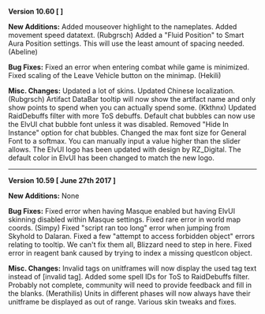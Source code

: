**Version 10.60 [  ]**

**New Additions:**
Added mouseover highlight to the nameplates.
Added movement speed datatext. (Rubgrsch)
Added a "Fluid Position" to Smart Aura Position settings. This will use the least amount of spacing needed. (Abeline)

**Bug Fixes:**
Fixed an error when entering combat while game is minimized.
Fixed scaling of the Leave Vehicle button on the minimap. (Hekili)

**Misc. Changes:**
Updated a lot of skins.
Updated Chinese localization. (Rubgrsch)
Artifact DataBar tooltip will now show the artifact name and only show points to spend when you can actually spend some. (Kkthnx)
Updated RaidDebuffs filter with more ToS debuffs.
Default chat bubbles can now use the ElvUI chat bubble font unless it was disabled.
Removed "Hide In Instance" option for chat bubbles.
Changed the max font size for General Font to a softmax. You can manually input a value higher than the slider allows.
The ElvUI logo has been updated with design by RZ_Digital.
The default color in ElvUI has been changed to match the new logo.

___
**Version 10.59 [ June 27th 2017 ]**

**New Additions:**
None

**Bug Fixes:**
Fixed error when having Masque enabled but having ElvUI skinning disabled within Masque settings.
Fixed rare error in world map coords. (Simpy)
Fixed "script ran too long" error when jumping from Skyhold to Dalaran.
Fixed a few "attempt to access forbidden object" errors relating to tooltip. We can't fix them all, Blizzard need to step in here.
Fixed error in reagent bank caused by trying to index a missing questIcon object.

**Misc. Changes:**
Invalid tags on unitframes will now display the used tag text instead of [invalid tag].
Added some spell IDs for ToS to RaidDebuffs filter. Probably not complete, community will need to provide feedback and fill in the blanks. (Merathilis)
Units in different phases will now always have their unitframe be displayed as out of range.
Various skin tweaks and fixes.